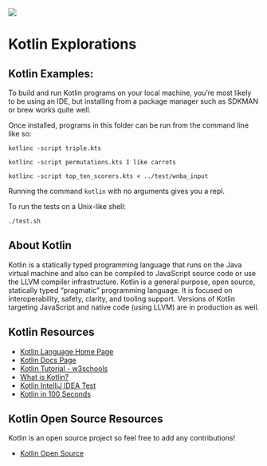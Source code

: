 <img src="https://raw.githubusercontent.com/rtoal/polyglot/master/docs/resources/kotlin-logo-64.png">

# Kotlin Explorations

## Kotlin Examples:

To build and run Kotlin programs on your local machine, you’re most likely to be using an IDE, but installing from a package manager such as SDKMAN or brew works quite well.

Once installed, programs in this folder can be run from the command line like so:

```
kotlinc -script triple.kts
```

```
kotlinc -script permutations.kts I like carrots
```

```
kotlinc -script top_ten_scorers.kts < ../test/wnba_input
```

Running the command `kotlin` with no arguments gives you a repl.

To run the tests on a Unix-like shell:

```
./test.sh
```

## About Kotlin

Kotlin is a statically typed programming language that runs on the Java virtual machine and also can be compiled to JavaScript source code or use the LLVM compiler infrastructure. Kotlin is a general purpose, open source, statically typed “pragmatic” programming language. It is focused on interoperability, safety, clarity, and tooling support. Versions of Kotlin targeting JavaScript and native code (using LLVM) are in production as well.

## Kotlin Resources

- [Kotlin Language Home Page](https://kotlinlang.org)
- [Kotlin Docs Page](https://kotlinlang.org/docs/home.html)
- [Kotlin Tutorial - w3schools](https://www.w3schools.com/KOTLIN/index.php)
- [What is Kotlin?](https://www.techtarget.com/whatis/definition/Kotlin)
- [Kotlin IntelliJ IDEA Test](https://www.jetbrains.com/help/idea/tdd-with-kotlin.html)
- [Kotlin in 100 Seconds](https://youtu.be/xT8oP0wy-A0)

## Kotlin Open Source Resources

Kotlin is an open source project so feel free to add any contributions!

- [Kotlin Open Source](https://github.com/JetBrains/kotlin)
